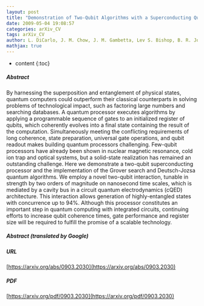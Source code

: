 ```yaml
---
layout: post
title: "Demonstration of Two-Qubit Algorithms with a Superconducting Quantum Processor"
date: 2009-05-04 19:08:57
categories: arXiv_CV
tags: arXiv_CV
author: L. DiCarlo, J. M. Chow, J. M. Gambetta, Lev S. Bishop, B. R. Johnson, D. I. Schuster, J. Majer, A. Blais, L. Frunzio, S. M. Girvin, R. J. Schoelkopf
mathjax: true
---
```


* content
{:toc}

##### Abstract
By harnessing the superposition and entanglement of physical states, quantum computers could outperform their classical counterparts in solving problems of technological impact, such as factoring large numbers and searching databases. A quantum processor executes algorithms by applying a programmable sequence of gates to an initialized register of qubits, which coherently evolves into a final state containing the result of the computation. Simultaneously meeting the conflicting requirements of long coherence, state preparation, universal gate operations, and qubit readout makes building quantum processors challenging. Few-qubit processors have already been shown in nuclear magnetic resonance, cold ion trap and optical systems, but a solid-state realization has remained an outstanding challenge. Here we demonstrate a two-qubit superconducting processor and the implementation of the Grover search and Deutsch-Jozsa quantum algorithms. We employ a novel two-qubit interaction, tunable in strength by two orders of magnitude on nanosecond time scales, which is mediated by a cavity bus in a circuit quantum electrodynamics (cQED) architecture. This interaction allows generation of highly-entangled states with concurrence up to 94%. Although this processor constitutes an important step in quantum computing with integrated circuits, continuing efforts to increase qubit coherence times, gate performance and register size will be required to fulfill the promise of a scalable technology.

##### Abstract (translated by Google)


##### URL
[https://arxiv.org/abs/0903.2030](https://arxiv.org/abs/0903.2030)

##### PDF
[https://arxiv.org/pdf/0903.2030](https://arxiv.org/pdf/0903.2030)

